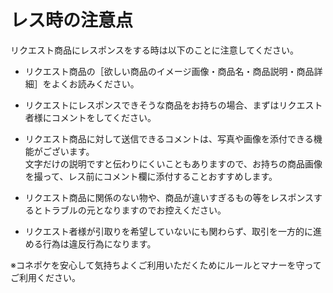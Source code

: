 # レス時の注意点

リクエスト商品にレスポンスをする時は以下のことに注意してください。

* リクエスト商品の［欲しい商品のイメージ画像・商品名・商品説明・商品詳細］をよくお読みください。

* リクエストにレスポンスできそうな商品をお持ちの場合、まずはリクエスト者様にコメントをしてください。

* リクエスト商品に対して送信できるコメントは、写真や画像を添付できる機能がございます。  
文字だけの説明ですと伝わりにくいこともありますので、お持ちの商品画像を撮って、レス前にコメント欄に添付することおすすめします。

* リクエスト商品に関係のない物や、商品が違いすぎるもの等をレスポンスするとトラブルの元となりますのでお控えください。

* リクエスト者様が引取りを希望していないにも関わらず、取引を一方的に進める行為は違反行為になります。

※コネポケを安心して気持ちよくご利用いただくためにルールとマナーを守ってご利用ください。